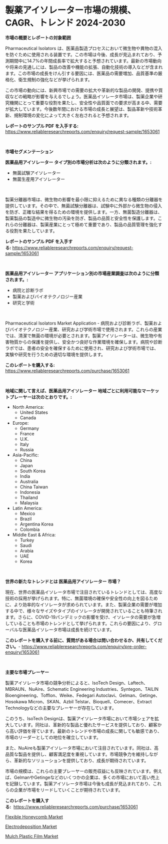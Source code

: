 <p><h1>製薬アイソレーター市場の規模、CAGR、トレンド 2024-2030</h1></p><p><strong>市場の概要とレポートの対象範囲</strong></p>
<p><p>Pharmaceutical Isolators は、医薬品製造プロセスにおいて微生物や異物の混入を防ぐために使用される装置です。この市場は今後、成長が見込まれており、予測期間中に14.7%の年間成長率で拡大すると予想されています。最新の市場動向や将来の見通しには、製品の改善や機能の拡張、自動化技術の導入などが含まれます。この市場の成長をけん引する要因には、医薬品の需要増加、品質基準の厳格化、衛生規制の強化などが挙げられます。</p><p>この市場の動向には、新興市場での需要の拡大や革新的な製品の開発、提携や買収などの戦略が影響を与えるでしょう。医薬品イソレータ市場は、製薬企業や研究機関にとって重要な役割を果たし、安全性や品質面での要求が高まる中、需要が拡大しています。今後数年間における市場の成長と展望は、製品革新や技術革新、規制環境の変化によって大きく左右されると予想されます。</p></p>
<p><strong>レポートのサンプル PDF を入手する:</strong> <a href="https://www.reliableresearchreports.com/enquiry/request-sample/1653061">https://www.reliableresearchreports.com/enquiry/request-sample/1653061</a></p>
<p>&nbsp;</p>
<p><strong>市場セグメンテーション</strong></p>
<p><strong>医薬品用アイソレーター タイプ別の市場分析は次のように分類されます。:</strong></p>
<p><ul><li>無菌試験アイソレーター</li><li>無菌生産用アイソレーター</li></ul></p>
<p>&nbsp;</p>
<p><p>製薬分離器市場は、微生物の影響を最小限に抑えるために異なる種類の分離器を提供しています。その中で、無菌試験分離器は、試験中に外部から微生物の侵入を防ぎ、正確な結果を得るための環境を提供します。一方、無菌製造分離器は、製薬製品の製造中に微生物の汚染を防ぎ、製品の品質と安全性を保護します。これらの分離器は、製薬産業にとって極めて重要であり、製品の品質管理を強化する役割を果たしています。</p></p>
<p><strong>レポートのサンプル PDF を入手する:</strong>&nbsp;<a href="https://www.reliableresearchreports.com/enquiry/request-sample/1653061">https://www.reliableresearchreports.com/enquiry/request-sample/1653061</a></p>
<p>&nbsp;</p>
<p><strong> 医薬品用アイソレーター アプリケーション別の市場産業調査は次のように分類されます。:</strong></p>
<p><ul><li>病院と診断ラボ</li><li>製薬およびバイオテクノロジー産業</li><li>研究と学術</li></ul></p>
<p>&nbsp;</p>
<p><p>Pharmaceutical Isolators Market Application - 病院および診断ラボ、製薬およびバイオテクノロジー産業、研究および学術市場で使用されます。これらの産業では、清潔で無菌の環境が必要とされます。製薬アイソレーターは、微生物や有害物質からの保護を提供し、安全かつ良好な作業環境を確保します。病院や診断ラボでは、患者の安全を確保するために使用され、研究および学術市場では、実験や研究を行うための適切な環境を提供します。</p></p>
<p><strong>このレポートを購入する:</strong>&nbsp; <a href="https://www.reliableresearchreports.com/purchase/1653061">https://www.reliableresearchreports.com/purchase/1653061</a></p>
<p>&nbsp;</p>
<p><strong>地域に関して言えば、医薬品用アイソレーター 地域ごとに利用可能なマーケットプレーヤーは次のとおりです。:</strong></p>
<p><ul>
    <li>
        North America:
        <ul>
            <li>United States</li>
            <li>Canada</li>
        </ul>
    </li>
    <li>
        Europe:
        <ul>
            <li>Germany</li>
            <li>France</li>
            <li>U.K.</li>
            <li>Italy</li>
            <li>Russia</li>
        </ul>
    </li>
    <li>
        Asia-Pacific:
        <ul>
            <li>China</li>
            <li>Japan</li>
            <li>South Korea</li>
            <li>India</li>
            <li>Australia</li>
            <li>China Taiwan</li>
            <li>Indonesia</li>
            <li>Thailand</li>
            <li>Malaysia</li>
        </ul>
    </li>
    <li>
        Latin America:
        <ul>
            <li>Mexico</li>
            <li>Brazil</li>
            <li>Argentina Korea</li>
            <li>Colombia</li>
        </ul>
    </li>
    <li>
        Middle East & Africa:
        <ul>
            <li>Turkey</li>
            <li>Saudi</li>
            <li>Arabia</li>
            <li>UAE</li>
            <li>Korea</li>
        </ul>
    </li>
    </ul></p>
<p>&nbsp;</p>
<p><strong>世界の新たなトレンドとは 医薬品用アイソレーター 市場？</strong></p>
<p><p>現在、世界の医薬品イソレータ市場で注目されているトレンドとしては、高度な技術の採用が挙げられます。特に、無菌環境の確保や安全性の向上を図るために、より効率的なイソレータが求められています。また、製薬企業の需要が増加する中で、様々なサイズやタイプのイソレータが開発されていることも特筆されます。さらに、COVID-19パンデミックの影響を受け、イソレータの需要が急増していることも市場のトレンドとして挙げられます。これらの要因により、グローバルな医薬品イソレータ市場は成長を続けています。</p></p>
<p><strong>このレポートを購入する前に、質問がある場合は問い合わせるか、共有してください。</strong>- <a href="https://www.reliableresearchreports.com/enquiry/pre-order-enquiry/1653061">https://www.reliableresearchreports.com/enquiry/pre-order-enquiry/1653061</a></p>
<p>&nbsp;</p>
<p><strong>主要な市場プレーヤー</strong></p>
<p><p>製薬アイソレータ市場の競争分析によると、IsoTech Design、Laftech、MBRAUN、NuAire、Schematic Engineering Industries、Syntegon、TAILIN Bioengineering、Tofflon、Weike、Fedegari Autoclavi、Gelman、Getinge、Hosokawa Micron、SKAN、Azbil Telstar、Bioquell、Comecer、Extract Technologyなどの主要なプレーヤーが存在しています。</p><p>このうち、IsoTech Designは、製薬アイソレータ市場において市場シェアを拡大しています。同社は、革新的な製品と優れたサービスを提供しており、顧客から高い評価を得ています。最新のトレンドや市場の成長に関しても敏感であり、市場のリーダーとしての地位を確立しています。</p><p>また、NuAireも製薬アイソレータ市場において注目されています。同社は、高品質な製品を提供し、顧客満足度を重視しています。市場競争力を維持しながら、革新的なソリューションを提供しており、成長が期待されています。</p><p>市場の規模は、これらの主要プレーヤーの販売収益にも反映されています。例えば、GelmanやGetingeなどのいくつかの企業は、多くの市場において高い売上を記録しています。製薬アイソレータ市場は今後も成長が見込まれており、これらの企業が市場をリードしていくことが期待されています。</p></p>
<p><strong>このレポートを購入する:</strong>&nbsp;&nbsp;<a href="https://www.reliableresearchreports.com/purchase/1653061">https://www.reliableresearchreports.com/purchase/1653061</a></p>
<p><p><a href="https://pretty-mail-caf.notion.site/Flexible-Honeycomb-Market-Centers-on-Aspects-such-as-Market-Growth-Market-Share-Market-Opportunity-6da769aca6bf48c0a08a62c28c464acd">Flexible Honeycomb Market</a></p><p><a href="https://chivalrous-flock-a86.notion.site/Electrodeposition-Market-Challenges-Opportunities-and-Growth-Drivers-and-Major-Market-Players-for-2e81faf18fb8405db351c577eb9cc194">Electrodeposition Market</a></p><p><a href="https://faithful-glue-af3.notion.site/Mulch-Plastic-Film-Market-Provides-a-Comprehensive-Analysis-Including-a-Macro-Overview-of-the-Market-d585d7282f524fd1b43546ec373bf417">Mulch Plastic Film Market</a></p></p>